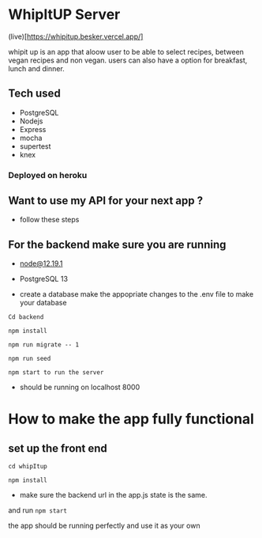 # WhipItUP Server

(live)[https://whipitup.besker.vercel.app/]

whipit up is an app that aloow user to be able to select recipes, between vegan recipes and non vegan.
users can also have a option for breakfast, lunch and dinner.

## Tech used

- PostgreSQL
- Nodejs
- Express
- mocha
- supertest
- knex

### Deployed on heroku

## Want to use my API for your next app ?

- follow these steps

## For the backend make sure you are running

- node@12.19.1

- PostgreSQL 13

- create a database make the appopriate changes to the .env file to make your database

`Cd backend`

`npm install`

`npm run migrate -- 1`

`npm run seed `

`npm start to run the server`

- should be running on localhost 8000

# How to make the app fully functional

## set up the front end

`cd whipItup`

`npm install`

- make sure the backend url in the app.js state is the same.

and run `npm start`

the app should be running perfectly and use it as your own
